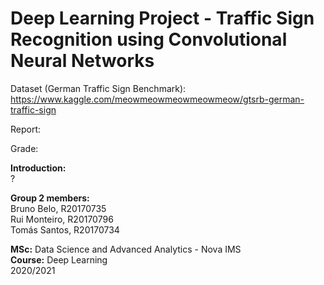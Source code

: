 # Deep Learning Project - Traffic Sign Recognition using Convolutional Neural Networks

Dataset (German Traffic Sign Benchmark): https://www.kaggle.com/meowmeowmeowmeowmeow/gtsrb-german-traffic-sign

Report: 

Grade:

**Introduction:** <br>
?

**Group 2 members:** <br>
Bruno Belo, R20170735 <br>
Rui Monteiro, R20170796 <br>
Tomás Santos, R20170734 <br>

**MSc:** Data Science and Advanced Analytics - Nova IMS <br>
**Course:** Deep Learning <br>
2020/2021
